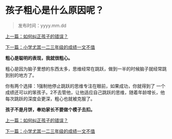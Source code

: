 # 孩子粗心是什么原因呢？

> 发布时间：yyyy.mm.dd 

[上一篇：如何纠正孩子的错误？ ](/education/article23)

[下一篇：小学尤其一二三年级的成绩一文不值  ](/education/article25)

**粗心是聪明的表现，我就很粗心。**

粗心是因为脑子里想的东西太多，思维经常在跳跃，做到一半的时候脑子就经常跳到别的地方了。

你有两个选择：1强制他停止跳跃的思维专注在眼前，如果成功，你就得到了 一个成绩还可以的笨孩子。2不去管他，让他适应自己跳跃的思维，随着年龄增长，他每次跳跃的深度会更深，粗心也就被克服了。

**孩子不是月饼，奉劝家长不要做个模子去扣。**



[上一篇：如何纠正孩子的错误？ ](/education/article23)

[下一篇：小学尤其一二三年级的成绩一文不值  ](/education/article25)